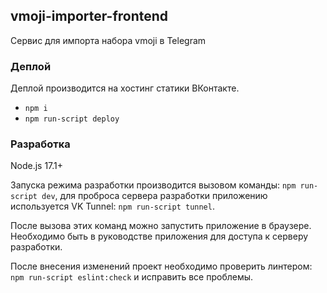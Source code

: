 ## vmoji-importer-frontend

Сервис для импорта набора vmoji в Telegram

### Деплой

Деплой производится на хостинг статики ВКонтакте.

* `npm i`
* `npm run-script deploy`

### Разработка

Node.js 17.1+

Запуска режима разработки производится вызовом команды: `npm run-script dev`, для проброса сервера разработки приложению используется VK Tunnel: `npm run-script tunnel`.

После вызова этих команд можно запустить приложение в браузере. 
Необходимо быть в руководстве приложения для доступа к серверу разработки.

После внесения изменений проект необходимо проверить линтером: `npm run-script eslint:check` и исправить все проблемы.
